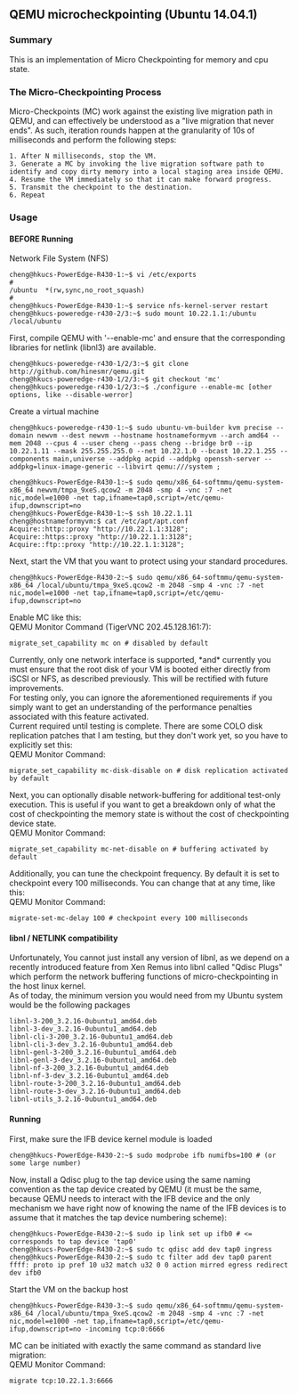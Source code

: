 ## QEMU microcheckpointing (Ubuntu 14.04.1)

### Summary
This is an implementation of Micro Checkpointing for memory and cpu state.

### The Micro-Checkpointing Process
Micro-Checkpoints (MC) work against the existing live migration path in QEMU, and can effectively 
be understood as a "live migration that never ends". As such, iteration rounds happen at the 
granularity of 10s of milliseconds and perform the following steps:
```
1. After N milliseconds, stop the VM.
3. Generate a MC by invoking the live migration software path to identify and copy dirty memory into a local staging area inside QEMU.
4. Resume the VM immediately so that it can make forward progress.
5. Transmit the checkpoint to the destination.
6. Repeat
```
### Usage
#### BEFORE Running
Network File System (NFS)
```
cheng@hkucs-PowerEdge-R430-1:~$ vi /etc/exports
#
/ubuntu  *(rw,sync,no_root_squash)
#
cheng@hkucs-PowerEdge-R430-1:~$ service nfs-kernel-server restart
cheng@hkucs-poweredge-r430-2/3:~$ sudo mount 10.22.1.1:/ubuntu /local/ubuntu
```

First, compile QEMU with '--enable-mc' and ensure that the corresponding libraries for netlink (libnl3) are available.
```
cheng@hkucs-poweredge-r430-1/2/3:~$ git clone http://github.com/hinesmr/qemu.git
cheng@hkucs-poweredge-r430-1/2/3:~$ git checkout 'mc'
cheng@hkucs-poweredge-r430-1/2/3:~$ ./configure --enable-mc [other options, like --disable-werror]
```

Create a virtual machine
```
cheng@hkucs-poweredge-r430-1:~$ sudo ubuntu-vm-builder kvm precise --domain newvm --dest newvm --hostname hostnameformyvm --arch amd64 --mem 2048 --cpus 4 --user cheng --pass cheng --bridge br0 --ip 10.22.1.11 --mask 255.255.255.0 --net 10.22.1.0 --bcast 10.22.1.255 --components main,universe --addpkg acpid --addpkg openssh-server --addpkg=linux-image-generic --libvirt qemu:///system ;
```
```
cheng@hkucs-PowerEdge-R430-1:~$ sudo qemu/x86_64-softmmu/qemu-system-x86_64 newvm/tmpa_9xeS.qcow2 -m 2048 -smp 4 -vnc :7 -net nic,model=e1000 -net tap,ifname=tap0,script=/etc/qemu-ifup,downscript=no
cheng@hkucs-PowerEdge-R430-1:~$ ssh 10.22.1.11
cheng@hostnameformyvm:$ cat /etc/apt/apt.conf
Acquire::http::proxy "http://10.22.1.1:3128";
Acquire::https::proxy "http://10.22.1.1:3128";
Acquire::ftp::proxy "http://10.22.1.1:3128";
```

Next, start the VM that you want to protect using your standard procedures.
```
cheng@hkucs-PowerEdge-R430-2:~$ sudo qemu/x86_64-softmmu/qemu-system-x86_64 /local/ubuntu/tmpa_9xeS.qcow2 -m 2048 -smp 4 -vnc :7 -net nic,model=e1000 -net tap,ifname=tap0,script=/etc/qemu-ifup,downscript=no
```

Enable MC like this:  
QEMU Monitor Command (TigerVNC 202.45.128.161:7):
```
migrate_set_capability mc on # disabled by default
```
Currently, only one network interface is supported, \*and\* currently you must ensure that the root 
disk of your VM is booted either directly from iSCSI or NFS, as described previously. This will be 
rectified with future improvements.  
For testing only, you can ignore the aforementioned requirements if you simply want to get an understanding 
of the performance penalties associated with this feature activated.  
Current required until testing is complete. There are some COLO disk replication patches that I am testing, 
but they don't work yet, so you have to explicitly set this:  
QEMU Monitor Command:
```
migrate_set_capability mc-disk-disable on # disk replication activated by default
```
Next, you can optionally disable network-buffering for additional test-only execution. This is useful if you 
want to get a breakdown only of what the cost of checkpointing the memory state is without the cost of checkpointing 
device state.  
QEMU Monitor Command:
```
migrate_set_capability mc-net-disable on # buffering activated by default
```
Additionally, you can tune the checkpoint frequency. By default it is set to checkpoint every 100 milliseconds. You can change that at any time, like this:  
QEMU Monitor Command:
```
migrate-set-mc-delay 100 # checkpoint every 100 milliseconds
```
#### libnl / NETLINK compatibility
Unfortunately, You cannot just install any version of libnl, as we depend on a recently introduced feature from 
Xen Remus into libnl called "Qdisc Plugs" which perform the network buffering functions of micro-checkpointing 
in the host linux kernel.  
As of today, the minimum version you would need from my Ubuntu system would be the following packages
```
libnl-3-200_3.2.16-0ubuntu1_amd64.deb
libnl-3-dev_3.2.16-0ubuntu1_amd64.deb
libnl-cli-3-200_3.2.16-0ubuntu1_amd64.deb
libnl-cli-3-dev_3.2.16-0ubuntu1_amd64.deb
libnl-genl-3-200_3.2.16-0ubuntu1_amd64.deb
libnl-genl-3-dev_3.2.16-0ubuntu1_amd64.deb
libnl-nf-3-200_3.2.16-0ubuntu1_amd64.deb
libnl-nf-3-dev_3.2.16-0ubuntu1_amd64.deb
libnl-route-3-200_3.2.16-0ubuntu1_amd64.deb
libnl-route-3-dev_3.2.16-0ubuntu1_amd64.deb
libnl-utils_3.2.16-0ubuntu1_amd64.deb
```
#### Running
First, make sure the IFB device kernel module is loaded
```
cheng@hkucs-PowerEdge-R430-2:~$ sudo modprobe ifb numifbs=100 # (or some large number)
```
Now, install a Qdisc plug to the tap device using the same naming convention as the tap device created by QEMU (it must be the same, because QEMU needs to interact with the IFB device and the only mechanism we have right now of knowing the name of the IFB devices is to assume that it matches the tap device numbering scheme):
```
cheng@hkucs-PowerEdge-R430-2:~$ sudo ip link set up ifb0 # <= corresponds to tap device 'tap0'
cheng@hkucs-PowerEdge-R430-2:~$ sudo tc qdisc add dev tap0 ingress
cheng@hkucs-PowerEdge-R430-2:~$ sudo tc filter add dev tap0 parent ffff: proto ip pref 10 u32 match u32 0 0 action mirred egress redirect dev ifb0
```
Start the VM on the backup host
```
cheng@hkucs-PowerEdge-R430-3:~$ sudo qemu/x86_64-softmmu/qemu-system-x86_64 /local/ubuntu/tmpa_9xeS.qcow2 -m 2048 -smp 4 -vnc :7 -net nic,model=e1000 -net tap,ifname=tap0,script=/etc/qemu-ifup,downscript=no -incoming tcp:0:6666
```

MC can be initiated with exactly the same command as standard live migration:  
QEMU Monitor Command:
```
migrate tcp:10.22.1.3:6666
```
